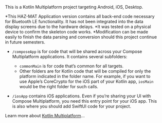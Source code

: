 This is a Kotlin Multiplatform project targeting Android, iOS, Desktop.

*This HAZ-MAT Application version contains all back-end code necessary for Bluetooth LE functionality. It has not been integrated into the data display screens due to the hardware delays.
*It was tested on a physical device to confirm the skeleton code works.
*Modification can be made easily to finish the data parsing and conversion should this project continue in future semesters.

* `/composeApp` is for code that will be shared across your Compose Multiplatform applications.
  It contains several subfolders:
  - `commonMain` is for code that’s common for all targets.
  - Other folders are for Kotlin code that will be compiled for only the platform indicated in the folder name.
    For example, if you want to use Apple’s CoreCrypto for the iOS part of your Kotlin app,
    `iosMain` would be the right folder for such calls.

* `/iosApp` contains iOS applications. Even if you’re sharing your UI with Compose Multiplatform, 
  you need this entry point for your iOS app. This is also where you should add SwiftUI code for your project.


Learn more about [Kotlin Multiplatform](https://www.jetbrains.com/help/kotlin-multiplatform-dev/get-started.html)…
